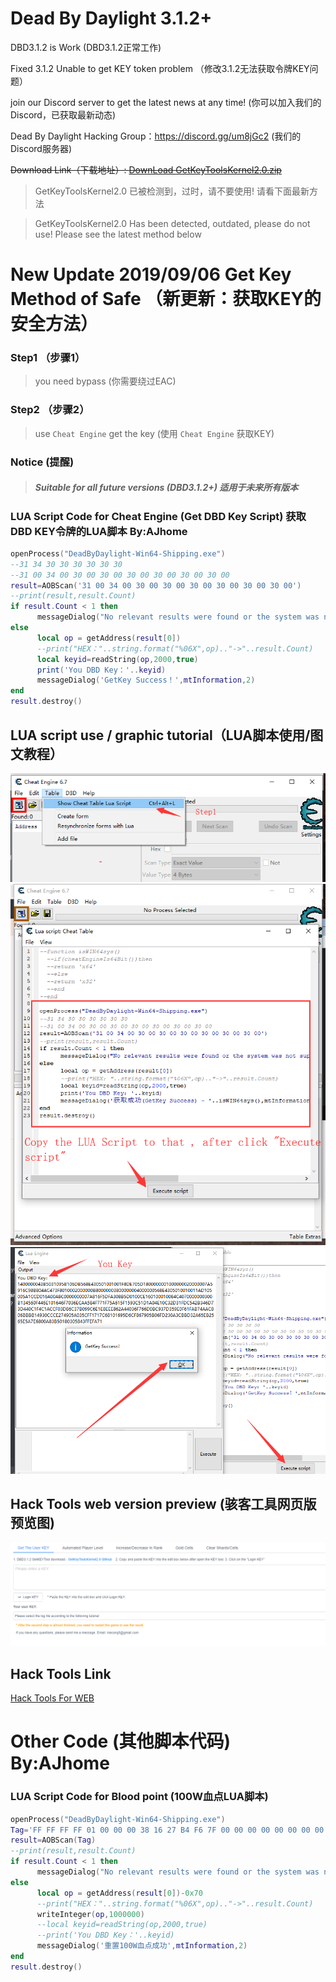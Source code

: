 # Dead By Daylight 3.1.2+

DBD3.1.2 is Work (DBD3.1.2正常工作)

Fixed 3.1.2 Unable to get KEY token problem （修改3.1.2无法获取令牌KEY问题）

join our Discord server to get the latest news at any time! (你可以加入我们的Discord，已获取最新动态)

Dead By Daylight Hacking Group：https://discord.gg/um8jGc2   (我们的Discord服务器)

~~Download Link（下载地址）: <a href="https://github.com/xlsqwg/GetKeyToolsKernel/releases/download/2.0/GetKeyToolsKernel2.0.zip">DownLoad GetKeyToolsKernel2.0.zip</a>~~ 

>GetKeyToolsKernel2.0 已被检测到，过时，请不要使用! 请看下面最新方法

>GetKeyToolsKernel2.0 Has been detected, outdated, please do not use! Please see the latest method below

# New Update 2019/09/06 Get Key Method of Safe （新更新：获取KEY的安全方法）

### Step1 （步骤1）

> you need bypass (你需要绕过EAC)

### Step2 （步骤2）

> use `Cheat Engine` get the key (使用 `Cheat Engine` 获取KEY)

### Notice (提醒)

> ##### Suitable for all future versions (DBD3.1.2+) 适用于未来所有版本

### LUA Script Code for Cheat Engine (Get DBD Key Script) 获取DBD KEY令牌的LUA脚本 By:AJhome
```lua
openProcess("DeadByDaylight-Win64-Shipping.exe")
--31 34 30 30 30 30 30 30
--31 00 34 00 30 00 30 00 30 00 30 00 30 00 30 00
result=AOBScan('31 00 34 00 30 00 30 00 30 00 30 00 30 00 30 00')
--print(result,result.Count)
if result.Count < 1 then
      messageDialog("No relevant results were found or the system was not supported. It is recommended to restart the system.", mtError, mbOK)
else
      local op = getAddress(result[0])
      --print("HEX："..string.format("%06X",op).."->"..result.Count)
      local keyid=readString(op,2000,true)
      print('You DBD Key：'..keyid)
      messageDialog('GetKey Success！',mtInformation,2)
end
result.destroy()
```
## LUA script use / graphic tutorial（LUA脚本使用/图文教程）

<img src="s1.png">
<img src="s2.png">
<img src="s3.png">

## Hack Tools web version preview (骇客工具网页版预览图)
<img src="s4.png">

## Hack Tools Link
[Hack Tools For WEB](https://www.huayoubox.com/dbden/)

# Other Code (其他脚本代码) By:AJhome

### LUA Script Code for Blood point (100W血点LUA脚本)
```lua
openProcess("DeadByDaylight-Win64-Shipping.exe")
Tag='FF FF FF FF 01 00 00 00 38 16 27 B4 F6 7F 00 00 00 00 00 00 00 00 00 00 21 00 00 00 40 00 00 00 FF FF FF FF 00 00 00 00'
result=AOBScan(Tag)
--print(result,result.Count)
if result.Count < 1 then
	  messageDialog("No relevant results were found or the system was not supported. It is recommended to restart the system.", mtError, mbOK)
else
	  local op = getAddress(result[0])-0x70
      --print("HEX："..string.format("%06X",op).."->"..result.Count)
      writeInteger(op,1000000)
      --local keyid=readString(op,2000,true)
      --print('You DBD Key：'..keyid)
      messageDialog('重置100W血点成功',mtInformation,2)
end
result.destroy()
```
